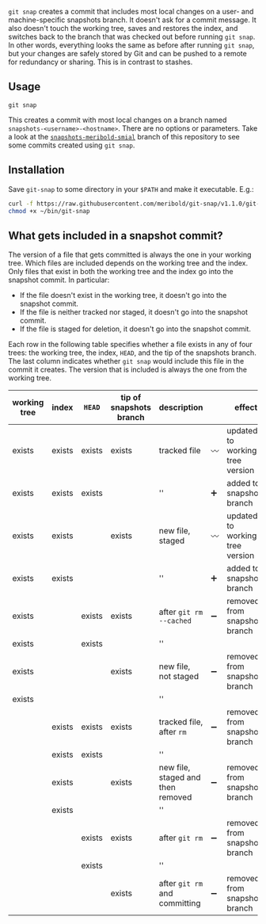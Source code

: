 `git snap` creates a commit that includes most local changes on a user- and
machine-specific snapshots branch.  It doesn't ask for a commit message.  It also doesn't
touch the working tree, saves and restores the index, and switches back to the branch that
was checked out before running `git snap`.  In other words, everything looks the same as
before after running `git snap`, but your changes are safely stored by Git and can be
pushed to a remote for redundancy or sharing.  This is in contrast to stashes.

## Usage

    git snap

This creates a commit with most local changes on a branch named
`snapshots-<username>-<hostname>`.  There are no options or parameters.  Take a look at
the [`snapshots-meribold-smial`][1] branch of this repository to see some commits created
using `git snap`.

## Installation

Save `git-snap` to some directory in your `$PATH` and make it executable.  E.g.:

```bash
curl -f https://raw.githubusercontent.com/meribold/git-snap/v1.1.0/git-snap > ~/bin/git-snap
chmod +x ~/bin/git-snap
```

## What gets included in a snapshot commit?

The version of a file that gets committed is always the one in your working tree.  Which
files are included depends on the working tree and the index. Only files that exist in
both the working tree and the index go into the snapshot commit.  In particular:

*   If the file doesn't exist in the working tree, it doesn't go into the snapshot commit.
*   If the file is neither tracked nor staged, it doesn't go into the snapshot commit.
*   If the file is staged for deletion, it doesn't go into the snapshot commit.

Each row in the following table specifies whether a file exists in any of four trees: the
working tree, the index, `HEAD`, and the tip of the snapshots branch.  The last column
indicates whether `git snap` would include this file in the commit it creates.  The
version that is included is always the one from the working tree.

| working tree | index  | `HEAD` | tip of snapshots branch | description                       |                    | effect                          |
|--------------|--------|--------|-------------------------|-----------------------------------|--------------------|---------------------------------|
| exists       | exists | exists | exists                  | tracked file                      | :wavy_dash:        | updated to working tree version |
| exists       | exists | exists |                         | ''                                | :heavy_plus_sign:  | added to snapshots branch       |
| exists       | exists |        | exists                  | new file, staged                  | :wavy_dash:        | updated to working tree version |
| exists       | exists |        |                         | ''                                | :heavy_plus_sign:  | added to snapshots branch       |
| exists       |        | exists | exists                  | after `git rm --cached`           | :heavy_minus_sign: | removed from snapshots branch   |
| exists       |        | exists |                         | ''                                |                    |                                 |
| exists       |        |        | exists                  | new file, not staged              | :heavy_minus_sign: | removed from snapshots branch   |
| exists       |        |        |                         | ''                                |                    |                                 |
|              | exists | exists | exists                  | tracked file, after `rm`          | :heavy_minus_sign: | removed from snapshots branch   |
|              | exists | exists |                         | ''                                |                    |                                 |
|              | exists |        | exists                  | new file, staged and then removed | :heavy_minus_sign: | removed from snapshots branch   |
|              | exists |        |                         | ''                                |                    |                                 |
|              |        | exists | exists                  | after `git rm`                    | :heavy_minus_sign: | removed from snapshots branch   |
|              |        | exists |                         | ''                                |                    |                                 |
|              |        |        | exists                  | after `git rm` and committing     | :heavy_minus_sign: | removed from snapshots branch   |

[1]: https://github.com/meribold/git-snap/commits/snapshots-meribold-smial
